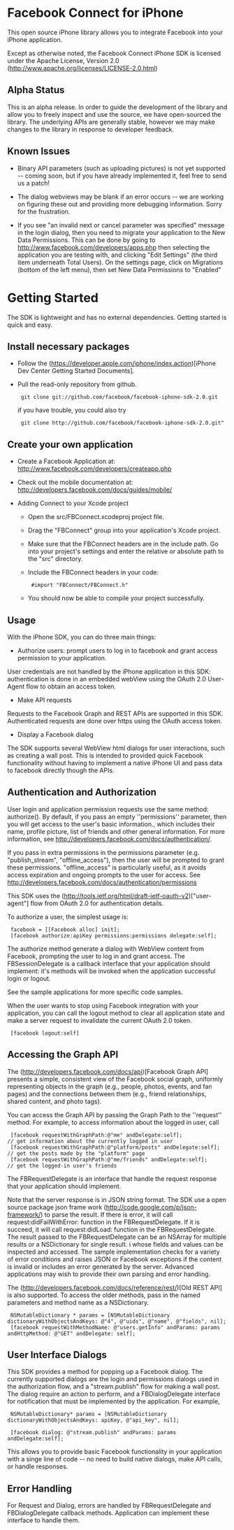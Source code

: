 Facebook Connect for iPhone
===========================

This open source iPhone library allows you to integrate Facebook into your iPhone application.

Except as otherwise noted, the Facebook Connect iPhone SDK is licensed under the Apache License, Version 2.0 (http://www.apache.org/licenses/LICENSE-2.0.html)

Alpha Status
------------

This is an alpha release. In order to guide the development of the library and allow you to freely inspect and use the source, we have open-sourced the library. The underlying APIs are generally stable, however we may make changes to the library in response to developer feedback.

Known Issues
------------

* Binary API parameters (such as uploading pictures) is not yet supported -- coming soon, but if you have already implemented it, feel free to send us a patch!

* The dialog webviews may be blank if an error occurs -- we are working on figuring these out and providing more debugging information. Sorry for the frustration.

* If you see "an invalid next or cancel parameter was specified" message in the login dialog, then you need to migrate your application to the New Data Permissions. This can be done by going to http://www.facebook.com/developers/apps.php then selecting the application you are testing with, and clicking "Edit Settings" (the third item underneath Total Users). On the settings page, click on Migrations (bottom of the left menu), then set New Data Permissions to "Enabled"

Getting Started
===============

The SDK is lightweight and has no external dependencies. Getting started is quick and easy.

Install necessary packages
--------------------------

* Follow the (https://developer.apple.com/iphone/index.action)[iPhone Dev Center Getting Started Documents]. 

* Pull the read-only repository from github. 

       git clone git://github.com/facebook/facebook-iphone-sdk-2.0.git   
  
  if you have trouble, you could also try 
     
       git clone http://github.com/facebook/facebook-iphone-sdk-2.0.git"

Create your own application
---------------------------

* Create a Facebook Application at: http://www.facebook.com/developers/createapp.php

* Check out the mobile documentation at: http://developers.facebook.com/docs/guides/mobile/

* Adding Connect to your Xcode project
  * Open the src/FBConnect.xcodeproj project file.
  * Drag the "FBConnect" group into your application's Xcode project.
  * Make sure that the FBConnect headers are in the include path. Go into your project's settings and enter the relative or absolute path to the "src" directory.
  * Include the FBConnect headers in your code:

         #import "FBConnect/FBConnect.h"

  * You should now be able to compile your project successfully.

Usage
-----

With the iPhone SDK, you can do three main things:

* Authorize users: prompt users to log in to facebook and grant access permission to your application.

User credentials are not handled by the iPhone application in this SDK: authentication is done in an embedded webView using the OAuth 2.0 User-Agent flow to obtain an access token.

* Make API requests

Requests to the Facebook Graph and REST APIs are supported in this SDK. Authenticated requests are done over https using the OAuth access token.

* Display a Facebook dialog

The SDK supports several WebView html dialogs for user interactions, such as creating a wall post. This is intended to provided quick Facebook functionality without having to implement a native iPhone UI and pass data to facebook directly though the APIs.

Authentication and Authorization
--------------------------------

User login and application permission requests use the same method: authorize(). By default, if you pass an empty ''permissions'' parameter, then you will get access to the user's basic information., which includes their name, profile picture, list of friends and other general information. For more information, see http://developers.facebook.com/docs/authentication/.

If you pass in extra permissions in the permissions parameter (e.g. "publish_stream", "offline_access"), then the user will be prompted to grant these permissions. "offline_access" is particularly useful, as it avoids access expiration and ongoing prompts to the user for access. See http://developers.facebook.com/docs/authentication/permissions

This SDK uses the (http://tools.ietf.org/html/draft-ietf-oauth-v2)["user-agent"] flow from OAuth 2.0 for authentication details.

To authorize a user, the simplest usage is:

     facebook = [[Facebook alloc] init];
     [facebook authorize:apiKey permissions:permissions delegate:self];

The authorize method generate a dialog with WebView content from Facebook, prompting the user to log in and grant access. The FBSessionDelegate is a callback interface that your application should implement: it's methods will be invoked when the application successful login or logout.

See the sample applications for more specific code samples.

When the user wants to stop using Facebook integration with your application, you can call the logout method to clear all application state and make a server request to invalidate the current OAuth 2.0 token.

     [facebook logout:self]


Accessing the Graph API
-----------------------

The (http://developers.facebook.com/docs/api)[Facebook Graph API] presents a simple, consistent view of the Facebook social graph, uniformly representing objects in the graph (e.g., people, photos, events, and fan pages) and the connections between them (e.g., friend relationships, shared content, and photo tags).

You can access the Graph API by passing the Graph Path to the ''request'' method. For example, to access information about the logged in user, call

     [facebook requestWithGraphPath:@"me" andDelegate:self];             // get information about the currently logged in user
     [facebook requestWithGraphPath:@"platform/posts" andDelegate:self]; // get the posts made by the "platform" page
     [facebook requestWithGraphPath:@"me/friends" andDelegate:self];     // get the logged-in user's friends

The FBRequestDelegate is an interface that handle the request response that your application should implement.

Note that the server response is in JSON string format. The SDK use a open source package json frame work (http://code.google.com/p/json-framework/) to parse the result. If there is error, it will call request:didFailWithError: function in the FBRequestDelegate. If it is succeed, it will call request:didLoad: function in the FBRequestDelegate. The result passed to the FBRequestDelegate can be an NSArray for multiple results or a NSDictionary for single result.
i whose fields and values can be inspected and accessed. The sample implementation checks for a variety of error conditions and raises JSON or Facebook exceptions if the content is invalid or includes an error generated by the server. Advanced applications may wish to provide their own parsing and error handling.

The (http://developers.facebook.com/docs/reference/rest/)[Old REST API] is also supported. To access the older methods, pass in the named parameters and method name as a NSDictionary.

     NSMutableDictionary * params = [NSMutableDictionary dictionaryWithObjectsAndKeys: @"4", @"uids", @"name", @"fields", nil];
     [facebook requestWithMethodName: @"users.getInfo" andParams: params andHttpMethod: @"GET" andDelegate: self]; 


User Interface Dialogs
----------------------

This SDK provides a method for popping up a Facebook dialog. The currently supported dialogs are the login and permissions dialogs used in the authorization flow, and a "stream.publish" flow for making a wall post.  The dialog require an action to perform, and a FBDialogDelegate interface for notification that must be implemented by the application. For example,

     NSMutableDictionary* params = [NSMutableDictionary dictionaryWithObjectsAndKeys: apiKey, @"api_key", nil];
  
     [facebook dialog: @"stream.publish" andParams: params andDelegate:self];

This allows you to provide basic Facebook functionality in your application with a singe line of code -- no need to build native dialogs, make API calls, or handle responses.

Error Handling
--------------

For Request and Dialog, errors are handled by FBRequestDelegate and FBDialogDelegate callback methods. Application can implement these interface to handle them.

